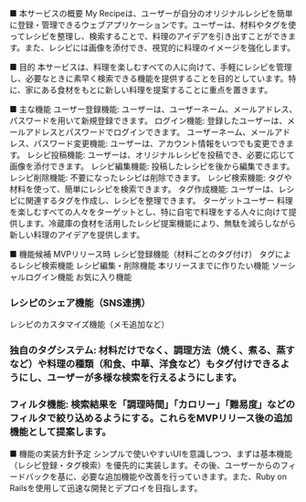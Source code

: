 ■ 本サービスの概要
My Recipeは、ユーザーが自分のオリジナルレシピを簡単に登録・管理できるウェブアプリケーションです。ユーザーは、材料やタグを使ってレシピを整理し、検索することで、料理のアイデアを引き出すことができます。また、レシピには画像を添付でき、視覚的に料理のイメージを強化します。

■ 目的
本サービスは、料理を楽しむすべての人に向けて、手軽にレシピを管理し、必要なときに素早く検索できる機能を提供することを目的としています。特に、家にある食材をもとに新しい料理を提案することに重点を置きます。

■ 主な機能
ユーザー登録機能: ユーザーは、ユーザーネーム、メールアドレス、パスワードを用いて新規登録できます。
ログイン機能: 登録したユーザーは、メールアドレスとパスワードでログインできます。
ユーザーネーム、メールアドレス、パスワード変更機能: ユーザーは、アカウント情報をいつでも変更できます。
レシピ投稿機能: ユーザーは、オリジナルレシピを投稿でき、必要に応じて画像を添付できます。
レシピ編集機能: 投稿したレシピを後から編集できます。
レシピ削除機能: 不要になったレシピは削除できます。
レシピ検索機能: タグや材料を使って、簡単にレシピを検索できます。
タグ作成機能: ユーザーは、レシピに関連するタグを作成し、レシピを整理できます。
ターゲットユーザー
料理を楽しむすべての人々をターゲットとし、特に自宅で料理をする人々に向けて提供します。冷蔵庫の食材を活用したレシピ提案機能により、無駄を減らしながら新しい料理のアイデアを提供します。

■ 機能候補
MVPリリース時
レシピ登録機能（材料ごとのタグ付け）
タグによるレシピ検索機能
レシピ編集・削除機能
本リリースまでに作りたい機能
ソーシャルログイン機能
お気に入り機能
### レシピのシェア機能（SNS連携）
レシピのカスタマイズ機能（メモ追加など）
### 独自のタグシステム: 材料だけでなく、調理方法（焼く、煮る、蒸すなど）や料理の種類（和食、中華、洋食など）もタグ付けできるようにし、ユーザーが多様な検索を行えるようにします。
### フィルタ機能: 検索結果を「調理時間」「カロリー」「難易度」などのフィルタで絞り込めるようにする。これらをMVPリリース後の追加機能として提案します。

■ 機能の実装方針予定
シンプルで使いやすいUIを意識しつつ、まずは基本機能（レシピ登録・タグ検索）を優先的に実装します。その後、ユーザーからのフィードバックを基に、必要な追加機能や改善を行っていきます。また、Ruby on Railsを使用して迅速な開発とデプロイを目指します。
